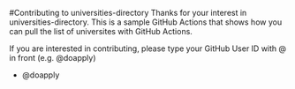 #Contributing to universities-directory
Thanks for your interest in universities-directory. This is a sample GitHub Actions that shows how you can pull the list of universites with GitHub Actions.

If you are interested in contributing, please type your GitHub User ID with @ in front (e.g. @doapply)

- @doapply

